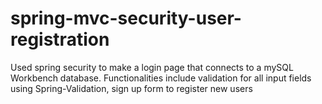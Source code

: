# spring-mvc-security-user-registration
Used spring security to make a login page that connects to a mySQL Workbench database. Functionalities include validation for all input fields using Spring-Validation, sign up form to register new users
